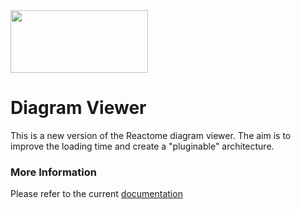 <img src=https://cloud.githubusercontent.com/assets/6883670/22938783/bbef4474-f2d4-11e6-92a5-07c1a6964491.png width=220 height=100 />

Diagram Viewer
==============

This is a new version of the Reactome diagram viewer. The aim is to improve the loading time and create a "pluginable" architecture.

### More Information

Please refer to the current [documentation](http://www.reactome.org/pages/documentation/developer-guide/diagram/)
